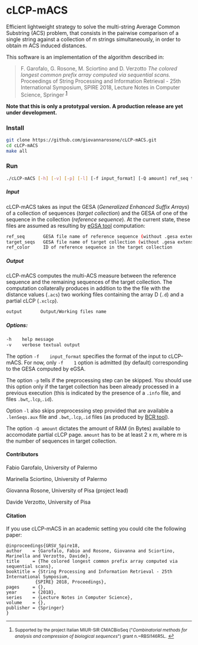 # cLCP-mACS
Efficient lightweight strategy to solve the multi-string Average Common Substring (ACS) problem, that consists in the pairwise comparison of a single string against a collection of m strings simultaneously, in order to obtain m ACS induced distances.

This software is an implementation of the algorithm described in:

>F. Garofalo, G. Rosone, M. Sciortino and D. Verzotto
*The colored longest common prefix array computed via sequential scans.*
Proceedings of String Processing and Information Retrieval - 25th International Symposium, SPIRE 2018, Lecture Notes in Computer Science, Springer <sup id="a1">[1](#f1)</sup>

**Note that this is only a prototypal version. A production release are yet under development.**

### Install

```sh
git clone https://github.com/giovannarosone/cLCP-mACS.git
cd cLCP-mACS
make all
```

### Run

```sh
./cLCP-mACS [-h] [-v] [-p] [-l] [-f input_format] [-Q amount] ref_seq target_seqs ref_color output
```

##### Input
<!-- cLCP-mACS needs LCP and ID array (array of colors) of a collection of sequences (_target collection_) and the LCP and ID (color) of one of the sequence in the collection (_reference sequence_). In current impementation these are provided by the output of eGSA tool. -->

cLCP-mACS takes as input the GESA (_Generalized Enhanced Suffix Arrays_) of a collection of sequences (_target collection_) and the GESA of one of the sequence in the collection (_reference sequence_). At the current state, these files are assumed as resulting by [eGSA tool][240fb5f5] computation:

  [240fb5f5]: https://github.com/felipelouza/egsa "eGSA: Generalized enhanced suffix array construction in external memory [CPM'13, ALMOB 2017]"

```sh
ref_seq       GESA file name of reference sequence (without .gesa extension)
target_seqs   GESA file name of target collection (without .gesa extension)
ref_color     ID of reference sequence in the target collection
```
##### Output
cLCP-mACS computes the multi-ACS measure between the reference sequence and the remaining sequences of the target collection. The computation collaterally produces in addition to the the file with the distance values (`.acs`) two working files containing the array D (`.d`) and a partial cLCP (`.xclcp`).
```sh
output       Output/Working files name
```
##### Options:

```sh
-h    help message
-v    verbose textual output
```
The option `-f    input_format` specifies the format of the input to cLCP-mACS. For now, only `-f    1` option is admitted (by default) corresponding to the GESA computed by eGSA.

The option `-p` tells if the preprocessing step can be skipped. You should use this option only if the target collection has been already processed in a previous execution (this is indicated by the presence of a `.info` file, and files `.bwt`,`.lcp`,`.id`).

Option `-l` also skips preprocessing step provided that are available a ` .lenSeqs.aux` file and `.bwt`,`.lcp`,`.id` files (as produced by [BCR tool](https://github.com/giovannarosone/BCR_LCP_GSA)).

The option `-Q amount` dictates the amount of RAM (in Bytes) available to accomodate partial cLCP page. `amount` has to be at least 2 x _m_, where _m_ is the number of sequences in target collection.

#### Contributors

Fabio Garofalo,  University of Palermo

Marinella Sciortino,  University of Palermo

Giovanna Rosone, University of Pisa (project lead)

Davide Verzotto, University of Pisa

#### Citation
If you use cLCP-mACS in an academic setting you could cite the following paper:

    @inproceedings{GRSV_Spire18,
    author    = {Garofalo, Fabio and Rosone, Giovanna and Sciortino, Marinella and Verzotto, Davide},
    title     = {The colored longest common prefix array computed via sequential scans},
    booktitle = {String Processing and Information Retrieval - 25th International Symposium,
               {SPIRE} 2018, Proceedings},
    pages     = {},
    year      = {2018},
    series    = {Lecture Notes in Computer Science},
    volume    = {},
    publisher = {Springer}
    }
---
1. <small id="f1"> Supported by the project Italian MIUR-SIR CMACBioSeq ("_Combinatorial methods for analysis and compression of biological sequences_")
grant n.~RBSI146R5L.</small> [↩](#a1)
